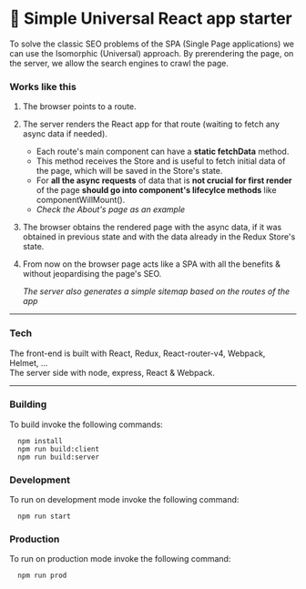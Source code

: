 # 🚀 Simple Universal React app starter
To solve the classic SEO problems of the SPA (Single Page applications) we can use the Isomorphic (Universal) approach.
By prerendering the page, on the server, we allow the search engines to crawl the page.

### Works like this
1. The browser points to a route.
2. The server renders the React app for that route (waiting to fetch any async data if needed).  
   - Each route's main component can have a **static fetchData** method.  
   - This method receives the Store and is useful to fetch initial data of the page, which will be saved in the Store's state.  
   - For **all the async requests** of data that is **not crucial for first render** of the page **should go into component's lifecylce methods** like componentWillMount().  
   - *Check the About's page as an example*
3. The browser obtains the rendered page with the async data, if it was obtained in previous state and with the data already in the Redux Store's state.
4. From now on the browser page acts like a SPA with all the benefits & without jeopardising the page's SEO.  


   *The server also generates a simple sitemap based on the routes of the app*  


___



### Tech
The front-end is built with React, Redux, React-router-v4, Webpack, Helmet, ...  
The server side with node, express, React & Webpack.


___




### Building
To build invoke the following commands:

```
  npm install
  npm run build:client
  npm run build:server
```

### Development
To run on development mode invoke the following command:

```
  npm run start
```

### Production
To run on production mode invoke the following command:

```
  npm run prod
```
